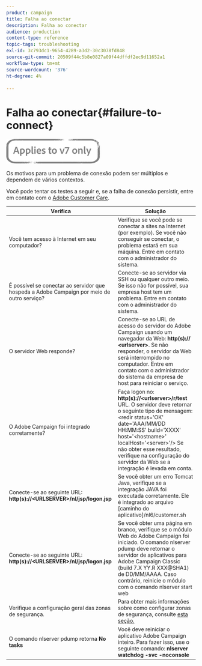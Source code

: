 ```yaml
---
product: campaign
title: Falha ao conectar
description: Falha ao conectar
audience: production
content-type: reference
topic-tags: troubleshooting
exl-id: 3c793dc1-9654-4289-a3d2-30c3078fd848
source-git-commit: 20509f44c5b8e0827a09f44dffdf2ec9d11652a1
workflow-type: tm+mt
source-wordcount: '376'
ht-degree: 4%

---
```


# Falha ao conectar{#failure-to-connect}

![](../../assets/v7-only.svg)

Os motivos para um problema de conexão podem ser múltiplos e dependem de vários contextos.

Você pode tentar os testes a seguir e, se a falha de conexão persistir, entre em contato com o [Adobe Customer Care](https://helpx.adobe.com/br/enterprise/admin-guide.html/enterprise/using/support-for-experience-cloud.ug.html).



<table> 
<thead> 
<tr> 
<th>Verifica<br /> </th> 
<th>Solução<br /> </th> 
</tr> 
</thead> 
<tbody> 
<tr> 
<td>Você tem acesso à Internet em seu computador?</td> 
<td>Verifique se você pode se conectar a sites na Internet (por exemplo). Se você não conseguir se conectar, o problema estará em sua máquina. Entre em contato com o administrador do sistema.</td>
</tr>
<tr> 
<td>É possível se conectar ao servidor que hospeda a Adobe Campaign por meio de outro serviço?</td> 
<td>Conecte-se ao servidor via SSH ou qualquer outro meio. Se isso não for possível, sua empresa host tem um problema. Entre em contato com o administrador do sistema.</td>
</tr>
<tr> 
<td>O servidor Web responde?</td> 
<td>Conecte-se ao URL de acesso do servidor do Adobe Campaign usando um navegador da Web: <b>http(s):// &lt;urlserver&gt;</b>. Se não responder, o servidor da Web será interrompido no computador. Entre em contato com o administrador do sistema da empresa de host para reiniciar o serviço.</td>
</tr>
<tr> 
<td>O Adobe Campaign foi integrado corretamente?</td> 
<td>Faça logon no: <b>http(s)://&lt;urlserver&gt;/r/test</b> URL. O servidor deve retornar o seguinte tipo de mensagem: &lt;redir status='OK' date='AAA/MM/DD HH:MM:SS' build='XXXX' host='&lt;hostname&gt;' localHost='&lt;server&gt;'/&gt;
Se não obter esse resultado, verifique na configuração do servidor da Web se a integração é levada em conta.</td>
</tr>
<tr> 
<td>Conecte-se ao seguinte URL: <b>http(s)://&lt;URLSERVER&gt;/nl/jsp/logon.jsp</b></td>
<td>Se você obter um erro Tomcat Java, verifique se a integração JAVA foi executada corretamente. Ele é integrado ao arquivo [caminho do aplicativo]/nl6/customer.sh</td>
</tr>
<tr> 
<td>Conecte-se ao seguinte URL: <b>http(s)://&lt;URLSERVER&gt;/nl/jsp/logon.jsp</b></td>
<td>Se você obter uma página em branco, verifique se o módulo Web do Adobe Campaign foi iniciado. O comando nlserver pdump deve retornar o servidor de aplicativos para Adobe Campaign Classic (build 7.X YY.R XXX@SHA1) de DD/MM/AAAA. Caso contrário, reinicie o módulo com o comando nlserver start web</td>
</tr>
<tr>
<td>Verifique a configuração geral das zonas de segurança.</td>
<td>Para obter mais informações sobre como configurar zonas de segurança, consulte <a href="https://experienceleague.adobe.com/docs/campaign-classic/using/installing-campaign-classic/additional-configurations/configuring-campaign-server.html?lang=en#configuring-campaign-server"/>esta seção.</a></td>
</tr>
<tr>
<td>O comando nlserver pdump retorna <b>No tasks</b></td>
<td>Você deve reiniciar o aplicativo Adobe Campaign inteiro. Para fazer isso, use o seguinte comando: <b>nlserver watchdog -svc -noconsole</b></td>
</tr>
</tbody> 
</table>
